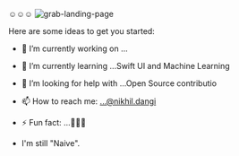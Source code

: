 ☺️☺️☺️
![grab-landing-page](https://media.giphy.com/media/gen0pz7WHRGbyFYtkK/giphy.gif)

Here are some ideas to get you started:

- 🔭 I’m currently working on ...
- 🌱 I’m currently learning ...Swift UI and Machine Learning
- 🤔 I’m looking for help with ...Open Source contributio
- 📫 How to reach me: ...@nikhil.dangi
- ⚡ Fun fact: ...🙂🙃😊

- I'm still "Naive".
